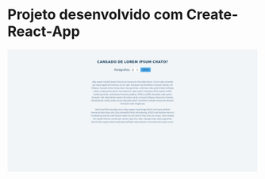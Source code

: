 # Projeto desenvolvido com Create-React-App

![Imagem](https://github.com/MunrraMT/react-tutorial-and-projects-course/blob/main/secao-5/color-generator/public/print.png)
